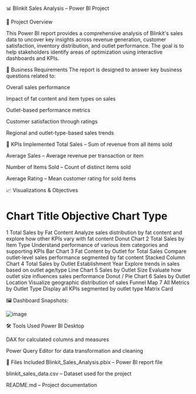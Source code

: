 📊 Blinkit Sales Analysis – Power BI Project

📝 Project Overview

This Power BI report provides a comprehensive analysis of Blinkit's sales data to uncover key insights across revenue generation, customer satisfaction, inventory distribution, and outlet performance. The goal is to help stakeholders identify areas of optimization using interactive dashboards and KPIs.

🎯 Business Requirements
The report is designed to answer key business questions related to:

Overall sales performance

Impact of fat content and item types on sales

Outlet-based performance metrics

Customer satisfaction through ratings

Regional and outlet-type-based sales trends

📌 KPIs Implemented
Total Sales – Sum of revenue from all items sold

Average Sales – Average revenue per transaction or item

Number of Items Sold – Count of distinct items sold

Average Rating – Mean customer rating for sold items


📈 Visualizations & Objectives
#	Chart Title	Objective	Chart Type
1	Total Sales by Fat Content	Analyze sales distribution by fat content and explore how other KPIs vary with fat content	Donut Chart
2	Total Sales by Item Type	Understand performance of various item categories and supporting KPIs	Bar Chart
3	Fat Content by Outlet for Total Sales	Compare outlet-level sales performance segmented by fat content	Stacked Column Chart
4	Total Sales by Outlet Establishment Year	Explore trends in sales based on outlet age/type	Line Chart
5	Sales by Outlet Size	Evaluate how outlet size influences sales performance	Donut / Pie Chart
6	Sales by Outlet Location	Visualize geographic distribution of sales	Funnel Map
7	All Metrics by Outlet Type	Display all KPIs segmented by outlet type	Matrix Card

🖼️ Dashboard Snapshots: 

![image](https://github.com/user-attachments/assets/009f428e-6867-4c38-ad58-4a7147a2e1e1)

🛠 Tools Used
Power BI Desktop

DAX for calculated columns and measures

Power Query Editor for data transformation and cleaning

📂 Files Included
Blinkit_Sales_Analysis.pbix – Power BI report file

blinkit_sales_data.csv – Dataset used for the project

README.md – Project documentation


